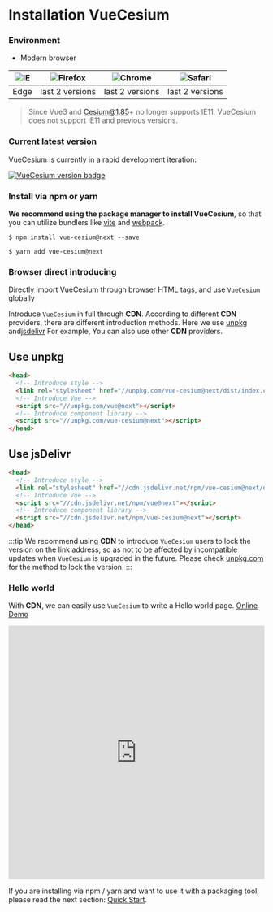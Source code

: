 <!--
 * @Author: zouyaoji@https://github.com/zouyaoji
 * @Date: 2021-04-06 09:21:03
 * @LastEditTime: 2021-09-03 16:10:00
 * @LastEditors: zouyaoji
 * @Description:
 * @FilePath: \vue-cesium@next\website\docs\en-US\installation.md
-->

# Installation VueCesium

### Environment

- Modern browser

| ![IE](https://cdn.jsdelivr.net/npm/@browser-logos/edge/edge_32x32.png) | ![Firefox](https://cdn.jsdelivr.net/npm/@browser-logos/firefox/firefox_32x32.png) | ![Chrome](https://cdn.jsdelivr.net/npm/@browser-logos/chrome/chrome_32x32.png) | ![Safari](https://cdn.jsdelivr.net/npm/@browser-logos/safari/safari_32x32.png) |
| ---------------------------------------------------------------------- | --------------------------------------------------------------------------------- | ------------------------------------------------------------------------------ | ------------------------------------------------------------------------------ |
| Edge                                                                   | last 2 versions                                                                   | last 2 versions                                                                | last 2 versions                                                                |

> Since Vue3 and Cesium@1.85+ no longer supports IE11, VueCesium does not support IE11 and previous
> versions.

### Current latest version

VueCesium is currently in a rapid development iteration:

[![VueCesium version badge](https://img.shields.io/npm/v/vue-cesium/next?style=flat-square)](https://www.npmjs.org/package/vue-cesium)

### Install via npm or yarn

**We recommend using the package manager to install VueCesium**,
so that you can utilize bundlers like [vite](https://vitejs.dev) and
[webpack](https://webpack.js.org/).

```shell
$ npm install vue-cesium@next --save
```

```shell
$ yarn add vue-cesium@next
```

### Browser direct introducing

Directly import VueCesium through browser HTML tags, and use `VueCesium` globally

Introduce `VueCesium` in full through **CDN**. According to different **CDN**
providers, there are different introduction methods. Here we use
[unpkg](https://unpkg.com) and[jsdelivr](https://jsdelivr.com) For example,
You can also use other **CDN** providers.

## Use unpkg

```html
<head>
  <!-- Introduce style -->
  <link rel="stylesheet" href="//unpkg.com/vue-cesium@next/dist/index.css" />
  <!-- Introduce Vue -->
  <script src="//unpkg.com/vue@next"></script>
  <!-- Introduce component library -->
  <script src="//unpkg.com/vue-cesium@next"></script>
</head>
```

## Use jsDelivr

```html
<head>
  <!-- Introduce style -->
  <link rel="stylesheet" href="//cdn.jsdelivr.net/npm/vue-cesium@next/dist/index.css" />
  <!-- Introduce Vue -->
  <script src="//cdn.jsdelivr.net/npm/vue@next"></script>
  <!-- Introduce component library -->
  <script src="//cdn.jsdelivr.net/npm/vue-cesium@next"></script>
</head>
```

:::tip
We recommend using **CDN** to introduce `VueCesium` users to lock the version
on the link address, so as not to be affected by incompatible updates when `VueCesium`
is upgraded in the future. Please check [unpkg.com](https://unpkg.com) for
the method to lock the version.
:::

### Hello world

With **CDN**, we can easily use `VueCesium` to
write a Hello world page. [Online Demo](https://codepen.io/zouyaoji/pen/bGBOyJM)

<iframe height="500" style="width: 100%;" scrolling="no" title="VueCesium Demo" src="https://codepen.io/zouyaoji/embed/bGBOyJM?height=265&theme-id=light&default-tab=html,result" frameborder="no" loading="lazy" allowtransparency="true" allowfullscreen="true">
  See the Pen <a href='https://codepen.io/zouyaoji/pen/bGBOyJM'>VueCesium Demo</a> by zouyaoji
  (<a href='https://codepen.io/zouyaoji'>@zouyaoji</a>) on <a href='https://codepen.io'>CodePen</a>.
</iframe>

If you are installing via npm / yarn and want to use it with
a packaging tool, please read the
next section: [Quick Start](./#/en-US/component/quickstart).
